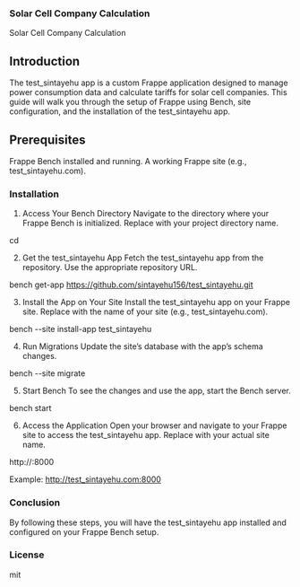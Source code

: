 ### Solar Cell Company Calculation

Solar Cell Company Calculation


## Introduction
The test_sintayehu app is a custom Frappe application designed to manage power consumption data and calculate tariffs for solar cell companies. This guide will walk you through the setup of Frappe using Bench, site configuration, and the installation of the test_sintayehu app.

## Prerequisites

Frappe Bench installed and running.
A working Frappe site (e.g., test_sintayehu.com).

### Installation

1. Access Your Bench Directory
Navigate to the directory where your Frappe Bench is initialized. Replace <project-directory> with your project directory name.

cd <project-directory>

2. Get the test_sintayehu App
Fetch the test_sintayehu app from the repository. Use the appropriate repository URL.

bench get-app https://github.com/sintayehu156/test_sintayehu.git

3. Install the App on Your Site
Install the test_sintayehu app on your Frappe site. Replace <site-name> with the name of your site (e.g., test_sintayehu.com).

bench --site <site-name> install-app test_sintayehu

4. Run Migrations
Update the site’s database with the app’s schema changes.

bench --site <site-name> migrate

5. Start Bench
To see the changes and use the app, start the Bench server.

bench start

6. Access the Application
Open your browser and navigate to your Frappe site to access the test_sintayehu app. Replace <site-name> with your actual site name.

http://<site-name>:8000

Example:
http://test_sintayehu.com:8000

### Conclusion
By following these steps, you will have the test_sintayehu app installed and configured on your Frappe Bench setup.


### License

mit
